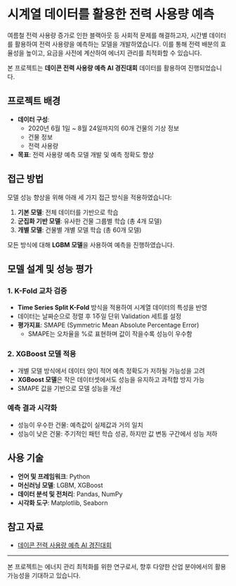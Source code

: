 # 시계열 데이터를 활용한 전력 사용량 예측

여름철 전력 사용량 증가로 인한 블랙아웃 등 사회적 문제를 해결하고자, 시간별 데이터를 활용하여 전력 사용량을 예측하는 모델을 개발하였습니다. 이를 통해 전력 배분의 효율성을 높이고, 요금을 사전에 계산하여 에너지 관리를 최적화할 수 있습니다.

본 프로젝트는 **데이콘 전력 사용량 예측 AI 경진대회** 데이터를 활용하여 진행되었습니다.

## 프로젝트 배경
- **데이터 구성**:
  - 2020년 6월 1일 ~ 8월 24일까지의 60개 건물의 기상 정보
  - 건물 정보
  - 전력 사용량
- **목표**: 전력 사용량 예측 모델 개발 및 예측 정확도 향상

## 접근 방법

모델 성능 향상을 위해 아래 세 가지 접근 방식을 적용하였습니다:

1. **기본 모델**: 전체 데이터를 기반으로 학습
2. **군집화 기반 모델**: 유사한 건물 그룹별 학습 (총 4개 모델)
3. **개별 모델**: 건물별 개별 모델 학습 (총 60개 모델)

모든 방식에 대해 **LGBM 모델**을 사용하여 예측을 진행하였습니다.

## 모델 설계 및 성능 평가

### 1. K-Fold 교차 검증
- **Time Series Split K-Fold** 방식을 적용하여 시계열 데이터의 특성을 반영
- 데이터는 날짜순으로 정렬 후 1주일 단위 Validation 세트를 설정
- **평가지표**: SMAPE (Symmetric Mean Absolute Percentage Error)
  - SMAPE는 오차율을 %로 표현하며 값이 작을수록 성능이 우수함

### 2. XGBoost 모델 적용
- 개별 모델 방식에서 데이터 양이 적어 예측 정확도가 저하될 가능성을 고려
- **XGBoost 모델**은 작은 데이터셋에서도 성능을 유지하고 과적합 방지 가능
- SMAPE 값을 기반으로 모델 성능을 개선

### 예측 결과 시각화
- 성능이 우수한 건물: 예측값이 실제값과 거의 일치
- 성능이 낮은 건물: 주기적인 패턴 학습 성공, 하지만 값 변동 구간에서 성능 저하

## 사용 기술

- **언어 및 프레임워크**: Python
- **머신러닝 모델**: LGBM, XGBoost
- **데이터 분석 및 전처리**: Pandas, NumPy
- **시각화 도구**: Matplotlib, Seaborn

## 참고 자료

- [데이콘 전력 사용량 예측 AI 경진대회](https://dacon.io/competitions/official/235736/overview/)

---

본 프로젝트는 에너지 관리 최적화를 위한 연구로서, 향후 다양한 산업 분야에서의 활용 가능성을 기대하고 있습니다.
